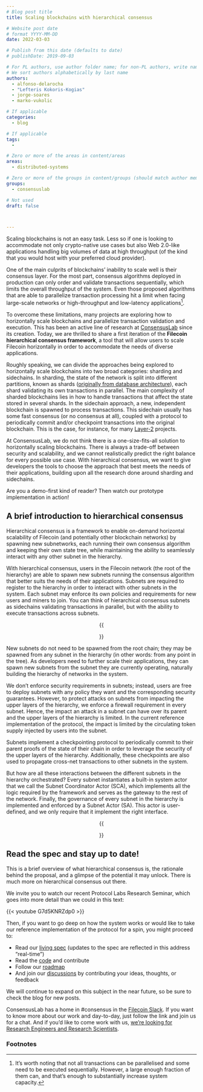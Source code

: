 ```yaml
---
# Blog post title
title: Scaling blockchains with hierarchical consensus

# Website post date
# format YYYY-MM-DD
date: 2022-03-03

# Publish from this date (defaults to date)
# publishDate: 2019-09-03

# For PL authors, use author folder name; for non-PL authors, write name as in paper within ""
# We sort authors alphabetically by last name
authors:
  - alfonso-delarocha
  - "Lefteris Kokoris-Kogias"
  - jorge-soares  
  - marko-vukolic

# If applicable
categories:
  - blog

# If applicable
tags:
  -

# Zero or more of the areas in content/areas
areas:
  - distributed-systems

# Zero or more of the groups in content/groups (should match author membership)
groups:
  - consensuslab

# Not used
draft: false



---
```


Scaling blockchains is not an easy task. Less so if one is looking to accommodate not only crypto-native use cases but also Web 2.0-like applications handling big volumes of data at high throughput (of the kind that you would host with your preferred cloud provider).

One of the main culprits of blockchains’ inability to scale well is their consensus layer. For the most part, consensus algorithms deployed in production can only order and validate transactions sequentially, which limits the overall throughput of the system. Even those proposed algorithms that are able to parallelize transaction processing hit a limit when facing large-scale networks or high-throughput and low-latency applications[^1].

To overcome these limitations, many projects are exploring how to horizontally scale blockchains and parallelize transaction validation and execution. This has been an active line of research at [ConsensusLab](/groups/consensuslab/) since its creation. Today, we are thrilled to share a first iteration of the **Filecoin hierarchical consensus framework**, a tool that will allow users to scale Filecoin horizontally in order to accommodate the needs of diverse applications.

Roughly speaking, we can divide the approaches being explored to horizontally scale blockchains into two broad categories: sharding and sidechains. In sharding, the state of the network is split into different partitions, known as shards ([originally from database architecture](https://en.wikipedia.org/wiki/Shard_(database_architecture))), each shard validating its own transactions in parallel. The main complexity of sharded blockchains lies in how to handle transactions that affect the state stored in several shards. In the sidechain approach, a new, independent blockchain is spawned to process transactions. This sidechain usually has some fast consensus (or no consensus at all), coupled with a protocol to periodically commit and/or checkpoint transactions into the original blockchain. This is the case, for instance, for many [Layer-2](https://www.gemini.com/cryptopedia/blockchain-layer-2-network-layer-1-network#section-layer-2-scaling-solutions) projects.

At ConsensusLab, we do not think there is a one-size-fits-all solution to horizontally scaling blockchains. There is always a trade-off between security and scalability, and we cannot realistically predict the right balance for every possible use case. With hierarchical consensus, we want to give developers the tools to choose the approach that best meets the needs of their applications, building upon all the research done around sharding and sidechains.

Are you a demo-first kind of reader? Then watch our prototype implementation in action!

<script id="asciicast-KM1n37MFs3ZPLdjZ0EDJX5zY1" src="https://asciinema.org/a/KM1n37MFs3ZPLdjZ0EDJX5zY1.js" async></script>


## A brief introduction to hierarchical consensus

Hierarchical consensus is a framework to enable on-demand horizontal scalability of Filecoin (and potentially other blockchain networks) by spawning new subnetworks, each running their own consensus algorithm and keeping their own state tree, while maintaining the ability to seamlessly interact with any other subnet in the hierarchy.

With hierarchical consensus, users in the Filecoin network (the root of the hierarchy) are able to spawn new subnets running the consensus algorithm that better suits the needs of their applications. Subnets are required to register to the hierarchy in order to interact with other subnets in the system. Each subnet may enforce its own policies and requirements for new users and miners to join. You can think of hierarchical consensus subnets as sidechains validating transactions in parallel, but with the ability to execute transactions across subnets.

<center>{{<figure src="timeline.png" width="90%" caption="The evolution of the consensus hierarchy.">}}</center>

New subnets do not need to be spawned from the root chain; they may be spawned from any subnet in the hierarchy (in other words: from any point in the tree). As developers need to further scale their applications, they can spawn new subnets from the subnet they are currently operating, naturally building the hierarchy of networks in the system.

 We don’t enforce security requirements in subnets; instead, users are free to deploy subnets with any policy they want and the corresponding security guarantees. However, to protect attacks on subnets from impacting the upper layers of the hierarchy, we enforce a firewall requirement in every subnet.  Hence, the impact an attack in a subnet can have over its parent and the upper layers of the hierarchy is limited. In the current reference implementation of the protocol, the impact is limited by the circulating token supply injected by users into the subnet.

Subnets implement a checkpointing protocol to periodically commit to their parent proofs of the state of their chain in order to leverage the security of the upper layers of the hierarchy. Additionally, these checkpoints are also used to propagate cross-net transactions to other subnets in the system.

But how are all these interactions between the different subnets in the hierarchy orchestrated? Every subnet instantiates a built-in system actor that we call the Subnet Coordinator Actor (SCA), which implements all the logic required by the framework and serves as the gateway to the rest of the network.  Finally, the governance of every subnet in the hierarchy is implemented and enforced by a Subnet Actor (SA). This actor is user-defined, and we only require that it implement the right interface.

<center>{{<figure src="actors.png" width="90%" caption="Actor interactions.">}}</center>



## Read the spec and stay up to date!

This is a brief overview of what hierarchical consensus is, the rationale behind the proposal, and a glimpse of the potential it may unlock. There is much more on hierarchical consensus out there.

We invite you to watch our recent Protocol Labs Research Seminar, which goes into more detail than we could in this text:

{{< youtube G7d5KNRZdp0 >}}
<br>

Then, if you want to go deep on how the system works or would like to take our reference implementation of the protocol for a spin, you might proceed to:
* Read our [living spec](https://github.com/protocol/ConsensusLab/blob/main/docs/b1.pdf) (updates to the spec are reflected in this address “real-time”)
* Read the [code](https://github.com/filecoin-project/eudico/) and contribute
* Follow our [roadmap](https://github.com/protocol/ConsensusLab/issues/4)
* And join our [discussions](https://github.com/filecoin-project/eudico/discussions) by contributing your ideas, thoughts, or feedback

We will continue to expand on this subject in the near future, so be sure to check the blog for new posts.

ConsensusLab has a home in #consensus in the [Filecoin Slack](https://filecoin.io/slack). If you want to know more about our work and day-to-day, just follow the link and join us for a chat. And if you’d like to come work with us, [we’re looking for Research Engineers and Research Scientists](https://protocol.ai/join/).


<!-- Footnotes themselves at the bottom. -->
### Footnotes

[^1]:
     It’s worth noting that not all transactions can be parallelised and some need to be executed sequentially. However, a large enough fraction of them can, and that’s enough to substantially increase system capacity.
